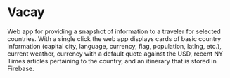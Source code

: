 # Vacay
Web app for providing a snapshot of information to a traveler for selected countries. With a single click the web app displays cards of basic country information (capital city, language, currency, flag, population, latlng, etc.), current weather, currency with a default quote against the USD, recent NY Times articles pertaining to the country, and an itinerary that is stored in Firebase. 
